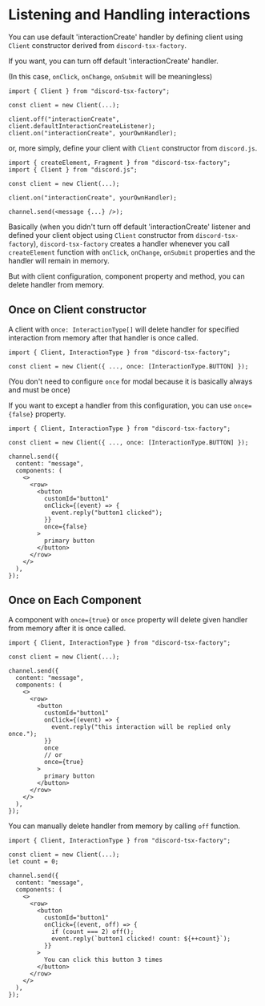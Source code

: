 # Listening and Handling interactions

You can use default 'interactionCreate' handler by defining client using `Client` constructor derived from `discord-tsx-factory`.

If you want, you can turn off default 'interactionCreate' handler.

(In this case, `onClick`, `onChange`, `onSubmit` will be meaningless)

```tsx
import { Client } from "discord-tsx-factory";

const client = new Client(...);

client.off("interactionCreate", client.defaultInteractionCreateListener);
client.on("interactionCreate", yourOwnHandler);
```

or, more simply, define your client with `Client` constructor from `discord.js`.

```tsx
import { createElement, Fragment } from "discord-tsx-factory";
import { Client } from "discord.js";

const client = new Client(...);

client.on("interactionCreate", yourOwnHandler);

channel.send(<message {...} />);
```

Basically (when you didn't turn off default 'interactionCreate' listener and defined your client object using `Client` constructor from `discord-tsx-factory`), `discord-tsx-factory` creates a handler whenever you call `createElement` function with `onClick`, `onChange`, `onSubmit` properties and the handler will remain in memory.

But with client configuration, component property and method, you can delete handler from memory.

## Once on Client constructor

A client with `once: InteractionType[]` will delete handler for specified interaction from memory after that handler is once called.

```tsx
import { Client, InteractionType } from "discord-tsx-factory";

const client = new Client({ ..., once: [InteractionType.BUTTON] });
```

(You don't need to configure `once` for modal because it is basically always and must be once)

If you want to except a handler from this configuration, you can use `once={false}` property.

```tsx
import { Client, InteractionType } from "discord-tsx-factory";

const client = new Client({ ..., once: [InteractionType.BUTTON] });

channel.send({
  content: "message",
  components: (
    <>
      <row>
        <button
          customId="button1"
          onClick={(event) => {
            event.reply("button1 clicked");
          }}
          once={false}
        >
          primary button
        </button>
      </row>
    </>
  ),
});
```

## Once on Each Component

A component with `once={true}` or `once` property will delete given handler from memory after it is once called.

```tsx
import { Client, InteractionType } from "discord-tsx-factory";

const client = new Client(...);

channel.send({
  content: "message",
  components: (
    <>
      <row>
        <button
          customId="button1"
          onClick={(event) => {
            event.reply("this interaction will be replied only once.");
          }}
          once
          // or
          once={true}
        >
          primary button
        </button>
      </row>
    </>
  ),
});
```

You can manually delete handler from memory by calling `off` function.

```tsx
import { Client, InteractionType } from "discord-tsx-factory";

const client = new Client(...);
let count = 0;

channel.send({
  content: "message",
  components: (
    <>
      <row>
        <button
          customId="button1"
          onClick={(event, off) => {
            if (count === 2) off();
            event.reply(`button1 clicked! count: ${++count}`);
          }}
        >
          You can click this button 3 times
        </button>
      </row>
    </>
  ),
});
```
